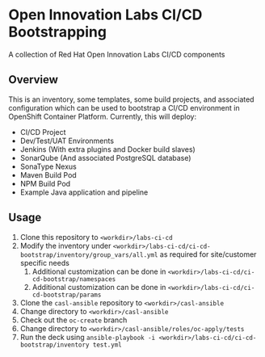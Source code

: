 # Open Innovation Labs CI/CD Bootstrapping
A collection of Red Hat Open Innovation Labs CI/CD components

## Overview
This is an inventory, some templates, some build projects, and associated configuration which can be used
to bootstrap a CI/CD environment in OpenShift Container Platform. Currently, this will deploy:

* CI/CD Project
* Dev/Test/UAT Environments
* Jenkins (With extra plugins and Docker build slaves)
* SonarQube (And associated PostgreSQL database)
* SonaType Nexus
* Maven Build Pod
* NPM Build Pod
* Example Java application and pipeline

## Usage

1. Clone this repository to `<workdir>/labs-ci-cd`
2. Modify the inventory under `<workdir>/labs-ci-cd/ci-cd-bootstrap/inventory/group_vars/all.yml` as required for site/customer specific needs
    1. Additional customization can be done in `<workdir>/labs-ci-cd/ci-cd-bootstrap/namespaces`
    2. Additional customization can be done in `<workdir>/labs-ci-cd/ci-cd-bootstrap/params`
2. Clone the `casl-ansible` repository to `<workdir>/casl-ansible`
3. Change directory to `<workdir>/casl-ansible`
4. Check out the `oc-create` branch
5. Change directory to `<workdir>/casl-ansible/roles/oc-apply/tests`
6. Run the deck using `ansible-playbook -i <workdir>/labs-ci-cd/ci-cd-bootstrap/inventory test.yml`